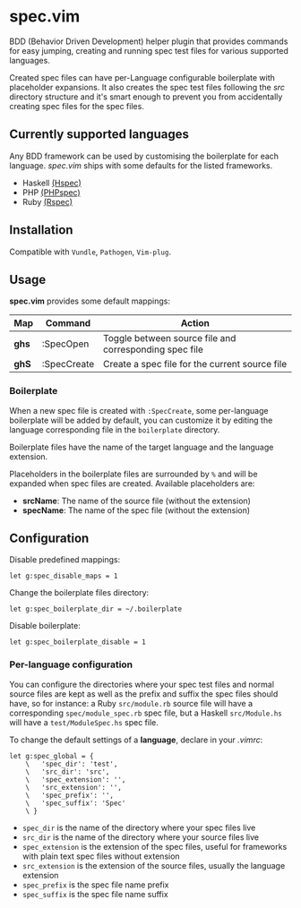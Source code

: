 # spec.vim

BDD (Behavior Driven Development) helper plugin that provides commands for easy
jumping, creating and running spec test files for various supported languages.

Created spec files can have per-Language configurable boilerplate with
placeholder expansions. It also creates the spec test files following the *src*
directory structure and it's smart enough to prevent you from accidentally
creating spec files for the spec files.


## Currently supported languages

Any BDD framework can be used by customising the boilerplate for each language.
*spec.vim* ships with some defaults for the listed frameworks.

* Haskell [(Hspec)](https://hspec.github.io/)
* PHP [(PHPspec)](http://www.phpspec.net/en/stable/)
* Ruby [(Rspec)](http://rspec.info/)


## Installation

Compatible with `Vundle`, `Pathogen`, `Vim-plug`.


## Usage

**spec.vim** provides some default mappings:

Map | Command | Action
--- | ------- | ------
**ghs** | :SpecOpen | Toggle between source file and corresponding spec file
**ghS** | :SpecCreate | Create a spec file for the current source file

### Boilerplate

When a new spec file is created with `:SpecCreate`, some per-language
boilerplate will be added by default, you can customize it by editing the
language corresponding file in the `boilerplate` directory.

Boilerplate files have the name of the target language and the language
extension.

Placeholders in the boilerplate files are surrounded by `%` and will be expanded
when spec files are created. Available placeholders are:

* **srcName**: The name of the source file (without the extension)
* **specName**: The name of the spec file (without the extension)


## Configuration

Disable predefined mappings:

```vim
let g:spec_disable_maps = 1
```

Change the boilerplate files directory:

```vim
let g:spec_boilerplate_dir = ~/.boilerplate
```

Disable boilerplate:

```vim
let g:spec_boilerplate_disable = 1
```

### Per-language configuration

You can configure the directories where your spec test files and normal source
files are kept as well as the prefix and suffix the spec files should have, so
for instance: a Ruby `src/module.rb` source file will have a corresponding
`spec/module_spec.rb` spec file, but a Haskell `src/Module.hs` will have a
`test/ModuleSpec.hs` spec file.

To change the default settings of a **language**, declare in your *.vimrc*:

```vim
let g:spec_global = {
    \   'spec_dir': 'test',
    \   'src_dir': 'src',
    \   'spec_extension': '',
    \   'src_extension': '',
    \   'spec_prefix': '',
    \   'spec_suffix': 'Spec'
    \ }
```

* `spec_dir` is the name of the directory where your spec files live
* `src_dir` is the name of the directory where your source files live
* `spec_extension` is the extension of the spec files, useful for frameworks
  with plain text spec files without extension
* `src_extension` is the extension of the source files, usually the language
  extension
* `spec_prefix` is the spec file name prefix
* `spec_suffix` is the spec file name suffix
